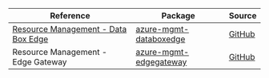 | Reference | Package | Source |
|---|---|---|
|[Resource Management - Data Box Edge](mgmt-databoxedge-readme.md)|[azure-mgmt-databoxedge](https://pypi.org/project/azure-mgmt-databoxedge)|[GitHub](https://github.com/Azure/azure-sdk-for-python)|
|Resource Management - Edge Gateway|[azure-mgmt-edgegateway](https://pypi.org/project/azure-mgmt-edgegateway)|[GitHub](https://github.com/Azure/azure-sdk-for-python)|

